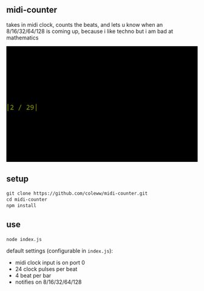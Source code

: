 midi-counter
--------------------

takes in midi clock, 
counts the beats, 
and lets u know when an 8/16/32/64/128 is coming up,
because i like techno but i am bad at mathematics

![demo](./demo.gif)


## setup

```
git clone https://github.com/coleww/midi-counter.git
cd midi-counter
npm install
```

## use

`node index.js`

default settings (configurable in `index.js`):
- midi clock input is on port 0
- 24 clock pulses per beat
- 4 beat per bar
- notifies on 8/16/32/64/128
